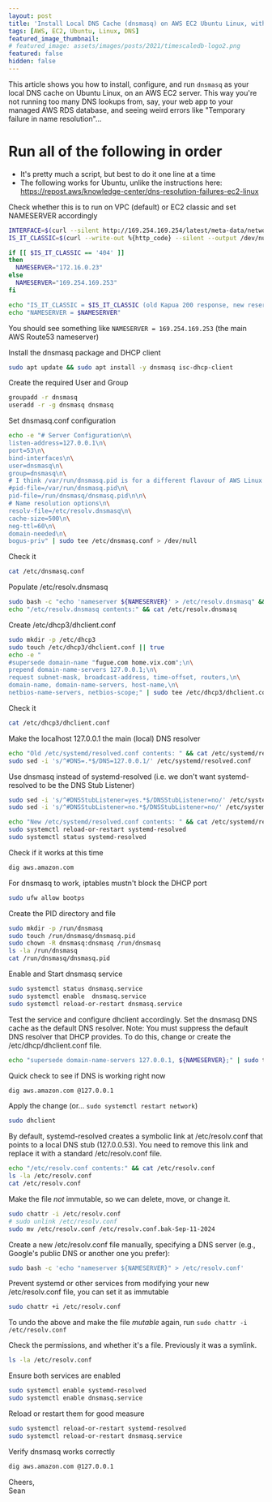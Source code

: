 ```yaml
---
layout: post
title: 'Install Local DNS Cache (dnsmasq) on AWS EC2 Ubuntu Linux, with Systemd-Resolved as well'
tags: [AWS, EC2, Ubuntu, Linux, DNS]
featured_image_thumbnail:
# featured_image: assets/images/posts/2021/timescaledb-logo2.png
featured: false
hidden: false
---
```

This article shows you how to install, configure, and run `dnsmasq` as your local DNS cache on Ubuntu Linux, on an AWS EC2 server. This way you're not running too many DNS lookups from, say, your web app to your managed AWS RDS database, and seeing weird errors like "Temporary failure in name resolution"...

# Run all of the following in order 
* It's pretty much a script, but best to do it one line at a time
* The following works for Ubuntu, unlike the instructions here: https://repost.aws/knowledge-center/dns-resolution-failures-ec2-linux

Check whether this is to run on VPC (default) or EC2 classic and set NAMESERVER accordingly
```bash
INTERFACE=$(curl --silent http://169.254.169.254/latest/meta-data/network/interfaces/macs/ | head -n1)
IS_IT_CLASSIC=$(curl --write-out %{http_code} --silent --output /dev/null http://169.254.169.254/latest/meta-data/network/interfaces/macs/${INTERFACE}/vpc-id)

if [[ $IS_IT_CLASSIC == '404' ]]
then
  NAMESERVER="172.16.0.23"
else
  NAMESERVER="169.254.169.253"
fi

echo "IS_IT_CLASSIC = $IS_IT_CLASSIC (old Kapua 200 response, new reserved instance, 401)"
echo "NAMESERVER = $NAMESERVER"
```

You should see something like `NAMESERVER = 169.254.169.253` (the main AWS Route53 nameserver)

Install the dnsmasq package and DHCP client
```bash
sudo apt update && sudo apt install -y dnsmasq isc-dhcp-client
```

Create the required User and Group
```bash
groupadd -r dnsmasq
useradd -r -g dnsmasq dnsmasq
```

Set dnsmasq.conf configuration
```bash
echo -e "# Server Configuration\n\
listen-address=127.0.0.1\n\
port=53\n\
bind-interfaces\n\
user=dnsmasq\n\
group=dnsmasq\n\
# I think /var/run/dnsmasq.pid is for a different flavour of AWS Linux EC2\n\
#pid-file=/var/run/dnsmasq.pid\n\
pid-file=/run/dnsmasq/dnsmasq.pid\n\n\
# Name resolution options\n\
resolv-file=/etc/resolv.dnsmasq\n\
cache-size=500\n\
neg-ttl=60\n\
domain-needed\n\
bogus-priv" | sudo tee /etc/dnsmasq.conf > /dev/null
```

Check it
```bash
cat /etc/dnsmasq.conf
```

Populate /etc/resolv.dnsmasq
```bash
sudo bash -c "echo 'nameserver ${NAMESERVER}' > /etc/resolv.dnsmasq" && \
echo "/etc/resolv.dnsmasq contents:" && cat /etc/resolv.dnsmasq
```

Create /etc/dhcp3/dhclient.conf
```bash
sudo mkdir -p /etc/dhcp3
sudo touch /etc/dhcp3/dhclient.conf || true
echo -e "
#supersede domain-name "fugue.com home.vix.com";\n\
prepend domain-name-servers 127.0.0.1;\n\
request subnet-mask, broadcast-address, time-offset, routers,\n\
domain-name, domain-name-servers, host-name,\n\
netbios-name-servers, netbios-scope;" | sudo tee /etc/dhcp3/dhclient.conf > /dev/null
```

Check it
```bash
cat /etc/dhcp3/dhclient.conf
```

Make the localhost 127.0.0.1 the main (local) DNS resolver
```bash
echo "Old /etc/systemd/resolved.conf contents: " && cat /etc/systemd/resolved.conf
sudo sed -i 's/^#DNS=.*$/DNS=127.0.0.1/' /etc/systemd/resolved.conf
```

Use dnsmasq instead of systemd-resolved (i.e. we don't want systemd-resolved to be the DNS Stub Listener)
```bash
sudo sed -i 's/^#DNSStubListener=yes.*$/DNSStubListener=no/' /etc/systemd/resolved.conf
sudo sed -i 's/^#DNSStubListener=no.*$/DNSStubListener=no/' /etc/systemd/resolved.conf

echo "New /etc/systemd/resolved.conf contents: " && cat /etc/systemd/resolved.conf
sudo systemctl reload-or-restart systemd-resolved
sudo systemctl status systemd-resolved
```

Check if it works at this time
```bash
dig aws.amazon.com
```

For dnsmasq to work, iptables mustn't block the DHCP port
```bash
sudo ufw allow bootps
```

Create the PID directory and file
```bash
sudo mkdir -p /run/dnsmasq
sudo touch /run/dnsmasq/dnsmasq.pid
sudo chown -R dnsmasq:dnsmasq /run/dnsmasq
ls -la /run/dnsmasq
cat /run/dnsmasq/dnsmasq.pid
```

Enable and Start dnsmasq service
```bash
sudo systemctl status dnsmasq.service
sudo systemctl enable  dnsmasq.service 
sudo systemctl reload-or-restart dnsmasq.service
```

Test the service and configure dhclient accordingly.
Set the dnsmasq DNS cache as the default DNS resolver.
Note: You must suppress the default DNS resolver that DHCP provides.
To do this, change or create the /etc/dhcp/dhclient.conf file.
```bash
echo "supersede domain-name-servers 127.0.0.1, ${NAMESERVER};" | sudo tee /etc/dhcp/dhclient.conf > /dev/null 
```

Quick check to see if DNS is working right now
```bash
dig aws.amazon.com @127.0.0.1
```

Apply the change (or… `sudo systemctl restart network`)
```bash
sudo dhclient
```

By default, systemd-resolved creates a symbolic link at /etc/resolv.conf that points to a local DNS stub (127.0.0.53). You need to remove this link and replace it with a standard /etc/resolv.conf file.
```bash
echo "/etc/resolv.conf contents:" && cat /etc/resolv.conf
ls -la /etc/resolv.conf
cat /etc/resolv.conf
```

Make the file *not* immutable, so we can delete, move, or change it.
```bash
sudo chattr -i /etc/resolv.conf
# sudo unlink /etc/resolv.conf 
sudo mv /etc/resolv.conf /etc/resolv.conf.bak-Sep-11-2024
```

Create a new /etc/resolv.conf file manually, specifying a DNS server (e.g., Google's public DNS or another one you prefer):
```bash
sudo bash -c 'echo "nameserver ${NAMESERVER}" > /etc/resolv.conf'
```

Prevent systemd or other services from modifying your new /etc/resolv.conf file, you can set it as immutable
```bash
sudo chattr +i /etc/resolv.conf
```

To undo the above and make the file *mutable* again, run `sudo chattr -i /etc/resolv.conf`

Check the permissions, and whether it's a file. Previously it was a symlink.
```bash
ls -la /etc/resolv.conf
```

Ensure both services are enabled
```bash
sudo systemctl enable systemd-resolved
sudo systemctl enable dnsmasq.service
```

Reload or restart them for good measure
```bash
sudo systemctl reload-or-restart systemd-resolved
sudo systemctl reload-or-restart dnsmasq.service
```

Verify dnsmasq works correctly
```bash
dig aws.amazon.com @127.0.0.1
```

Cheers, <br>
Sean

